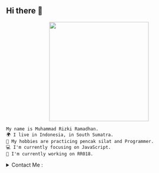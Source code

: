 ## Hi there 👋

<p align="center">
<img src="https://h.top4top.io/p_3085i0fdm4.jpg" width="270" height="270"/>
</p>


```
My name is Muhammad Rizki Ramadhan.
🌍 I live in Indonesia, in South Sumatra.
🥋 My hobbies are practicing pencak silat and Programmer.
💻 I'm currently focusing on JavaScript.
🚀 I'm currently working on RR018.
```


<details>
<summary>
   Contact Me :
</summary>
  
<br>
<a href="https://www.instagram.com/rizkii.018" target="_blank"><img src="https://img.shields.io/badge/Instagram-%23E4405F.svg?&style=flat-square&logo=instagram&logoColor=white" alt="Instagram"></a>
<a href="rizkiramadhan281878@gmail.com" target="_blank"><img src="https://img.shields.io/badge/Gmail-D14836?style=flat-square&logo=gmail&logoColor=white" alt="Gmail"></a>


</details>
